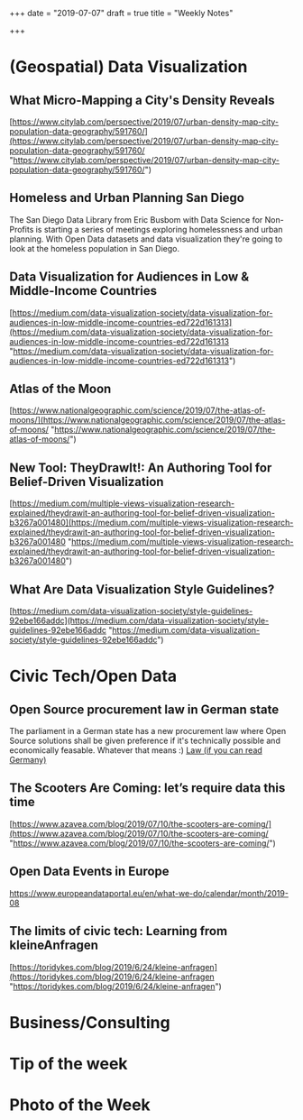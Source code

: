 +++
date = "2019-07-07"
draft = true
title = "Weekly Notes"

+++
# (Geospatial) Data Visualization

## What Micro-Mapping a City's Density Reveals

[https://www.citylab.com/perspective/2019/07/urban-density-map-city-population-data-geography/591760/](https://www.citylab.com/perspective/2019/07/urban-density-map-city-population-data-geography/591760/ "https://www.citylab.com/perspective/2019/07/urban-density-map-city-population-data-geography/591760/")

## Homeless and Urban Planning San Diego

The San Diego Data Library from Eric Busbom with Data Science for Non-Profits is starting a series of meetings exploring homelessness and urban planning. With Open Data datasets and data visualization they're going to look at the homeless population in San Diego.

## Data Visualization for Audiences in Low & Middle-Income Countries

[https://medium.com/data-visualization-society/data-visualization-for-audiences-in-low-middle-income-countries-ed722d161313](https://medium.com/data-visualization-society/data-visualization-for-audiences-in-low-middle-income-countries-ed722d161313 "https://medium.com/data-visualization-society/data-visualization-for-audiences-in-low-middle-income-countries-ed722d161313")

## Atlas of the Moon

[https://www.nationalgeographic.com/science/2019/07/the-atlas-of-moons/](https://www.nationalgeographic.com/science/2019/07/the-atlas-of-moons/ "https://www.nationalgeographic.com/science/2019/07/the-atlas-of-moons/")

## 

## New Tool: **TheyDrawIt!: An Authoring Tool for Belief-Driven Visualization**

[https://medium.com/multiple-views-visualization-research-explained/theydrawit-an-authoring-tool-for-belief-driven-visualization-b3267a001480](https://medium.com/multiple-views-visualization-research-explained/theydrawit-an-authoring-tool-for-belief-driven-visualization-b3267a001480 "https://medium.com/multiple-views-visualization-research-explained/theydrawit-an-authoring-tool-for-belief-driven-visualization-b3267a001480")

## What Are Data Visualization Style Guidelines?

[https://medium.com/data-visualization-society/style-guidelines-92ebe166addc](https://medium.com/data-visualization-society/style-guidelines-92ebe166addc "https://medium.com/data-visualization-society/style-guidelines-92ebe166addc")

# Civic Tech/Open Data

## Open Source procurement law in German state

The parliament in a German state has a new procurement law where Open Source solutions shall be given preference if it's technically possible and economically feasable. Whatever that means :)
[Law (if you can read Germany)](http://www.parldok.thueringen.de/ParlDok/dokument/71600/gesetz_zur_aenderung_des_thueringer_vergabegesetzes_und_anderer_haushaltsrechtlicher_vorschriften.pdf)

## The Scooters Are Coming: let’s require data this time

[https://www.azavea.com/blog/2019/07/10/the-scooters-are-coming/](https://www.azavea.com/blog/2019/07/10/the-scooters-are-coming/ "https://www.azavea.com/blog/2019/07/10/the-scooters-are-coming/")

## Open Data Events in Europe

https://www.europeandataportal.eu/en/what-we-do/calendar/month/2019-08

## The limits of civic tech: Learning from kleineAnfragen

[https://toridykes.com/blog/2019/6/24/kleine-anfragen](https://toridykes.com/blog/2019/6/24/kleine-anfragen "https://toridykes.com/blog/2019/6/24/kleine-anfragen")

# Business/Consulting

# Tip of the week

# Photo of the Week